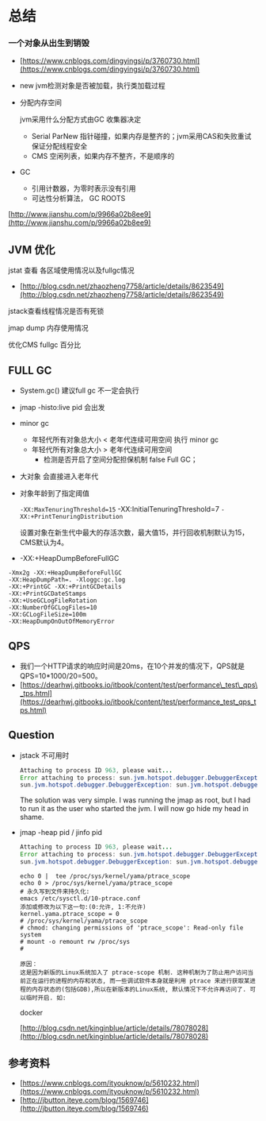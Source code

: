# 总结

### 一个对象从出生到销毁

* [https://www.cnblogs.com/dingyingsi/p/3760730.html](https://www.cnblogs.com/dingyingsi/p/3760730.html)
* new jvm检测对象是否被加载，执行类加载过程
* 分配内存空间

  jvm采用什么分配方式由GC 收集器决定

  * Serial ParNew 指针碰撞，如果内存是整齐的；jvm采用CAS和失败重试保证分配线程安全
  * CMS              空闲列表，如果内存不整齐，不是顺序的

* GC
  * 引用计数器，为零时表示没有引用
  * 可达性分析算法， GC ROOTS

[http://www.jianshu.com/p/9966a02b8ee9](http://www.jianshu.com/p/9966a02b8ee9)

## JVM 优化

jstat 查看 各区域使用情况以及fullgc情况

* [http://blog.csdn.net/zhaozheng7758/article/details/8623549](http://blog.csdn.net/zhaozheng7758/article/details/8623549)

jstack查看线程情况是否有死锁

jmap dump 内存使用情况

优化CMS fullgc 百分比

## FULL GC

* System.gc\(\) 建议full gc 不一定会执行
* jmap -histo:live pid 会出发
* minor gc
  * 年轻代所有对象总大小 &lt; 老年代连续可用空间  执行 minor gc
  * 年轻代所有对象总大小 &gt; 老年代连续可用空间  
    * 检测是否开启了空间分配担保机制  false Full GC；
* 大对象 会直接进入老年代
* 对象年龄到了指定阈值

  `-XX:MaxTenuringThreshold=15` -XX:InitialTenuringThreshold=7 `-XX:+PrintTenuringDistribution`

  设置对象在新生代中最大的存活次数，最大值15，并行回收机制默认为15，CMS默认为4。

* -XX:+HeapDumpBeforeFullGC

```text
-Xmx2g -XX:+HeapDumpBeforeFullGC  
-XX:HeapDumpPath=. -Xloggc:gc.log 
-XX:+PrintGC -XX:+PrintGCDetails 
-XX:+PrintGCDateStamps 
-XX:+UseGCLogFileRotation 
-XX:NumberOfGCLogFiles=10 
-XX:GCLogFileSize=100m 
-XX:HeapDumpOnOutOfMemoryError
```

## QPS

* 我们一个HTTP请求的响应时间是20ms，在10个并发的情况下，QPS就是 QPS=10\*1000/20=500。
* [https://dearhwj.gitbooks.io/itbook/content/test/performance\_test\_qps\_tps.html](https://dearhwj.gitbooks.io/itbook/content/test/performance_test_qps_tps.html)

## Question

* jstack 不可用时

  ```java
  Attaching to process ID 963, please wait...
  Error attaching to process: sun.jvm.hotspot.debugger.DebuggerException: cannot open binary file
  sun.jvm.hotspot.debugger.DebuggerException: sun.jvm.hotspot.debugger.DebuggerException: cannot open binary file
  ```

  The solution was very simple. I was running the jmap as root, but I had to run it as the user who started the jvm. I will now go hide my head in shame.

* jmap -heap pid / jinfo pid

  ```java
  Attaching to process ID 963, please wait...
  Error attaching to process: sun.jvm.hotspot.debugger.DebuggerException: Can't attach to the process: ptrace(PTRACE_ATTACH, ..) failed for 963: Operation not permitted
  sun.jvm.hotspot.debugger.DebuggerException: sun.jvm.hotspot.debugger.DebuggerException: Can't attach to the process: ptrace(PTRACE_ATTACH, ..) failed for 963: Operation not permitted
  ```

  ```text
  echo 0 |  tee /proc/sys/kernel/yama/ptrace_scope
  echo 0 > /proc/sys/kernel/yama/ptrace_scope
  # 永久写到文件来持久化:
  emacs /etc/sysctl.d/10-ptrace.conf
  添加或修改为以下这一句:(0:允许, 1:不允许)
  kernel.yama.ptrace_scope = 0
  # /proc/sys/kernel/yama/ptrace_scope 
  # chmod: changing permissions of 'ptrace_scope': Read-only file system
  # mount -o remount rw /proc/sys
  #
  ```

  ```text
  原因：
  这是因为新版的Linux系统加入了 ptrace-scope 机制. 这种机制为了防止用户访问当前正在运行的进程的内存和状态, 而一些调试软件本身就是利用 ptrace 来进行获取某进程的内存状态的(包括GDB),所以在新版本的Linux系统, 默认情况下不允许再访问了. 可以临时开启. 如:
  ```

  docker

  [http://blog.csdn.net/kinginblue/article/details/78078028](http://blog.csdn.net/kinginblue/article/details/78078028)

## 参考资料

* [https://www.cnblogs.com/ityouknow/p/5610232.html](https://www.cnblogs.com/ityouknow/p/5610232.html)
* [http://jbutton.iteye.com/blog/1569746](http://jbutton.iteye.com/blog/1569746)



